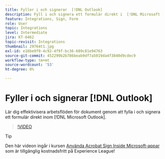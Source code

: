 ```yaml
---
title: Fyller i och signerar  [!DNL Outlook]
description: Fyll i och signera ett formulär direkt i  [!DNL Microsoft Outlook]
feature: Integrations, Sign, Form
role: User
topic: Integrations
level: Intermediate
jira: KT-6462
topic-revisit: Integrations
thumbnail: 29764t1.jpg
exl-id: e16be9f0-4c92-4f9f-bc36-609c81e94763
source-git-commit: 452299b2b786beab9df7a5019da4f3840d9cdec9
workflow-type: tm+mt
source-wordcount: '53'
ht-degree: 0%

---
```


# Fyller i och signerar [!DNL Outlook]

Lär dig effektivisera arbetsflöden för dokument genom att fylla i och signera ett formulär direkt inom [!DNL Microsoft Outlook].

>[!VIDEO](https://video.tv.adobe.com/v/344947?quality=12&learn=on&hidetitle=true)

>[!TIP]
>
>Den här videon ingår i kursen [Använda Acrobat Sign Inside Microsoft-appar](https://experienceleague.adobe.com/?recommended=Sign-U-1-2020.2) som är tillgänglig kostnadsfritt på Experience League!
